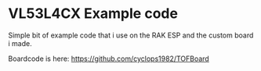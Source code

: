 # VL53L4CX Example code

Simple bit of example code that i use on the RAK ESP and the custom board i made.

Boardcode is here: https://github.com/cyclops1982/TOFBoard
